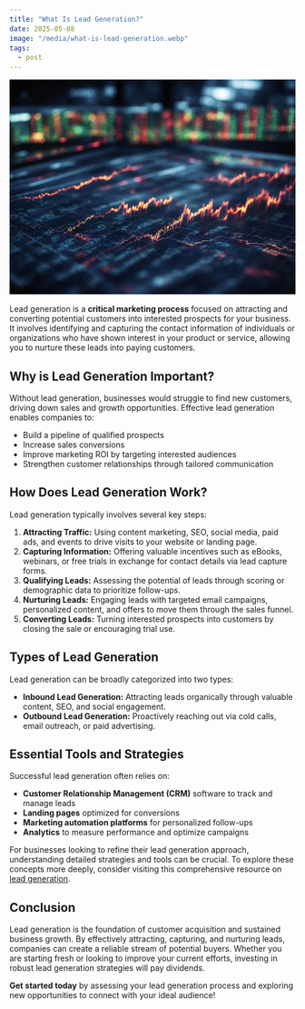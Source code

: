 ```yaml
---
title: "What Is Lead Generation?"
date: 2025-05-08
image: "/media/what-is-lead-generation.webp"
tags:
  - post
---
```


![What Is Lead Generation?](/media/what-is-lead-generation.webp)

Lead generation is a **critical marketing process** focused on attracting and converting potential customers into interested prospects for your business. It involves identifying and capturing the contact information of individuals or organizations who have shown interest in your product or service, allowing you to nurture these leads into paying customers.

## Why is Lead Generation Important?

Without lead generation, businesses would struggle to find new customers, driving down sales and growth opportunities. Effective lead generation enables companies to:

- Build a pipeline of qualified prospects
- Increase sales conversions
- Improve marketing ROI by targeting interested audiences
- Strengthen customer relationships through tailored communication

## How Does Lead Generation Work?

Lead generation typically involves several key steps:

1. **Attracting Traffic:** Using content marketing, SEO, social media, paid ads, and events to drive visits to your website or landing page.
2. **Capturing Information:** Offering valuable incentives such as eBooks, webinars, or free trials in exchange for contact details via lead capture forms.
3. **Qualifying Leads:** Assessing the potential of leads through scoring or demographic data to prioritize follow-ups.
4. **Nurturing Leads:** Engaging leads with targeted email campaigns, personalized content, and offers to move them through the sales funnel.
5. **Converting Leads:** Turning interested prospects into customers by closing the sale or encouraging trial use.

## Types of Lead Generation

Lead generation can be broadly categorized into two types:

- **Inbound Lead Generation:** Attracting leads organically through valuable content, SEO, and social engagement.
- **Outbound Lead Generation:** Proactively reaching out via cold calls, email outreach, or paid advertising.

## Essential Tools and Strategies

Successful lead generation often relies on:

- **Customer Relationship Management (CRM)** software to track and manage leads
- **Landing pages** optimized for conversions
- **Marketing automation platforms** for personalized follow-ups
- **Analytics** to measure performance and optimize campaigns

For businesses looking to refine their lead generation approach, understanding detailed strategies and tools can be crucial. To explore these concepts more deeply, consider visiting this comprehensive resource on [lead generation](https://leadcraftr.com/posts/lead-generation/).

## Conclusion

Lead generation is the foundation of customer acquisition and sustained business growth. By effectively attracting, capturing, and nurturing leads, companies can create a reliable stream of potential buyers. Whether you are starting fresh or looking to improve your current efforts, investing in robust lead generation strategies will pay dividends.

**Get started today** by assessing your lead generation process and exploring new opportunities to connect with your ideal audience!
